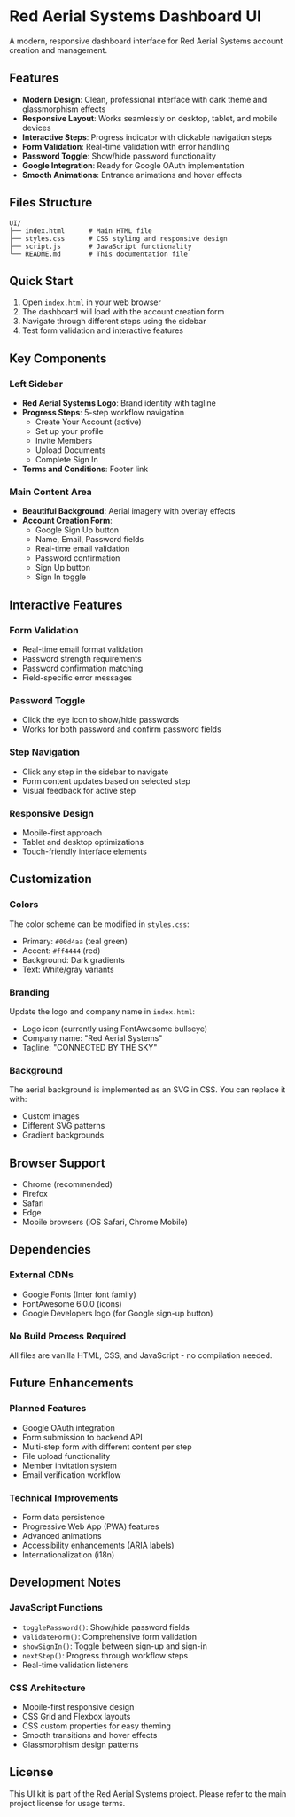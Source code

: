 # Red Aerial Systems Dashboard UI

A modern, responsive dashboard interface for Red Aerial Systems account creation and management.

## Features

- **Modern Design**: Clean, professional interface with dark theme and glassmorphism effects
- **Responsive Layout**: Works seamlessly on desktop, tablet, and mobile devices
- **Interactive Steps**: Progress indicator with clickable navigation steps
- **Form Validation**: Real-time validation with error handling
- **Password Toggle**: Show/hide password functionality
- **Google Integration**: Ready for Google OAuth implementation
- **Smooth Animations**: Entrance animations and hover effects

## Files Structure

```
UI/
├── index.html      # Main HTML file
├── styles.css      # CSS styling and responsive design
├── script.js       # JavaScript functionality
└── README.md       # This documentation file
```

## Quick Start

1. Open `index.html` in your web browser
2. The dashboard will load with the account creation form
3. Navigate through different steps using the sidebar
4. Test form validation and interactive features

## Key Components

### Left Sidebar
- **Red Aerial Systems Logo**: Brand identity with tagline
- **Progress Steps**: 5-step workflow navigation
  - Create Your Account (active)
  - Set up your profile
  - Invite Members
  - Upload Documents
  - Complete Sign In
- **Terms and Conditions**: Footer link

### Main Content Area
- **Beautiful Background**: Aerial imagery with overlay effects
- **Account Creation Form**: 
  - Google Sign Up button
  - Name, Email, Password fields
  - Real-time email validation
  - Password confirmation
  - Sign Up button
  - Sign In toggle

## Interactive Features

### Form Validation
- Real-time email format validation
- Password strength requirements
- Password confirmation matching
- Field-specific error messages

### Password Toggle
- Click the eye icon to show/hide passwords
- Works for both password and confirm password fields

### Step Navigation
- Click any step in the sidebar to navigate
- Form content updates based on selected step
- Visual feedback for active step

### Responsive Design
- Mobile-first approach
- Tablet and desktop optimizations
- Touch-friendly interface elements

## Customization

### Colors
The color scheme can be modified in `styles.css`:
- Primary: `#00d4aa` (teal green)
- Accent: `#ff4444` (red)
- Background: Dark gradients
- Text: White/gray variants

### Branding
Update the logo and company name in `index.html`:
- Logo icon (currently using FontAwesome bullseye)
- Company name: "Red Aerial Systems"
- Tagline: "CONNECTED BY THE SKY"

### Background
The aerial background is implemented as an SVG in CSS. You can replace it with:
- Custom images
- Different SVG patterns
- Gradient backgrounds

## Browser Support

- Chrome (recommended)
- Firefox
- Safari
- Edge
- Mobile browsers (iOS Safari, Chrome Mobile)

## Dependencies

### External CDNs
- Google Fonts (Inter font family)
- FontAwesome 6.0.0 (icons)
- Google Developers logo (for Google sign-up button)

### No Build Process Required
All files are vanilla HTML, CSS, and JavaScript - no compilation needed.

## Future Enhancements

### Planned Features
- Google OAuth integration
- Form submission to backend API
- Multi-step form with different content per step
- File upload functionality
- Member invitation system
- Email verification workflow

### Technical Improvements
- Form data persistence
- Progressive Web App (PWA) features
- Advanced animations
- Accessibility enhancements (ARIA labels)
- Internationalization (i18n)

## Development Notes

### JavaScript Functions
- `togglePassword()`: Show/hide password fields
- `validateForm()`: Comprehensive form validation
- `showSignIn()`: Toggle between sign-up and sign-in
- `nextStep()`: Progress through workflow steps
- Real-time validation listeners

### CSS Architecture
- Mobile-first responsive design
- CSS Grid and Flexbox layouts
- CSS custom properties for easy theming
- Smooth transitions and hover effects
- Glassmorphism design patterns

## License

This UI kit is part of the Red Aerial Systems project. Please refer to the main project license for usage terms. 